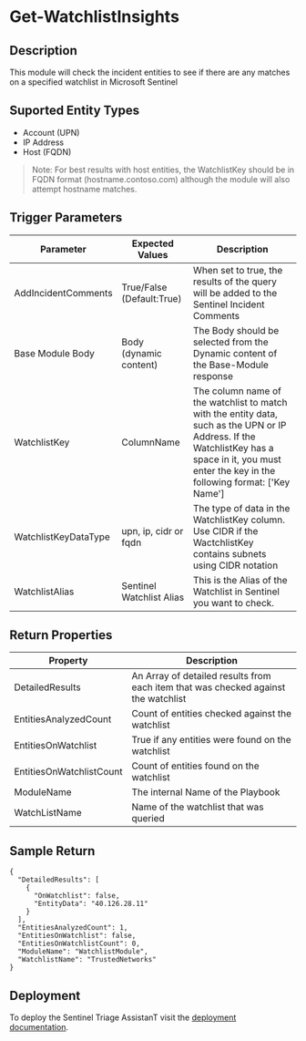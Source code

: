 # Get-WatchlistInsights

## Description
This module will check the incident entities to see if there are any matches on a specified watchlist in Microsoft Sentinel

## Suported Entity Types
* Account (UPN)
* IP Address
* Host (FQDN)

> Note: For best results with host entities, the WatchlistKey should be in FQDN format (hostname.contoso.com) although the module will also attempt hostname matches.

## Trigger Parameters

|Parameter|Expected Values|Description|
|---|---|---|
|AddIncidentComments|True/False (Default:True)|When set to true, the results of the query will be added to the Sentinel Incident Comments|
|Base Module Body|Body (dynamic content)|The Body should be selected from the Dynamic content of the Base-Module response|
|WatchlistKey|ColumnName|The column name of the watchlist to match with the entity data, such as the UPN or IP Address.  If the WatchlistKey has a space in it, you must enter the key in the following format: ['Key Name'] |
|WatchlistKeyDataType|upn, ip, cidr or fqdn|The type of data in the WatchlistKey column.  Use CIDR if the WactchlistKey contains subnets using CIDR notation|
|WatchlistAlias|Sentinel Watchlist Alias|This is the Alias of the Watchlist in Sentinel you want to check.|

## Return Properties

|Property|Description|
|---|---|
|DetailedResults|An Array of detailed results from each item that was checked against the watchlist|
|EntitiesAnalyzedCount|Count of entities checked against the watchlist|
|EntitiesOnWatchlist|True if any entities were found on the watchlist|
|EntitiesOnWatchlistCount|Count of entities found on the watchlist|
|ModuleName|The internal Name of the Playbook|
|WatchListName|Name of the watchlist that was queried|


## Sample Return

```
{
  "DetailedResults": [
    {
      "OnWatchlist": false,
      "EntityData": "40.126.28.11"
    }
  ],
  "EntitiesAnalyzedCount": 1,
  "EntitiesOnWatchlist": false,
  "EntitiesOnWatchlistCount": 0,
  "ModuleName": "WatchlistModule",
  "WatchlistName": "TrustedNetworks"
}
```

## Deployment

To deploy the Sentinel Triage AssistanT visit the [deployment documentation](/Docs/deployment.md).

